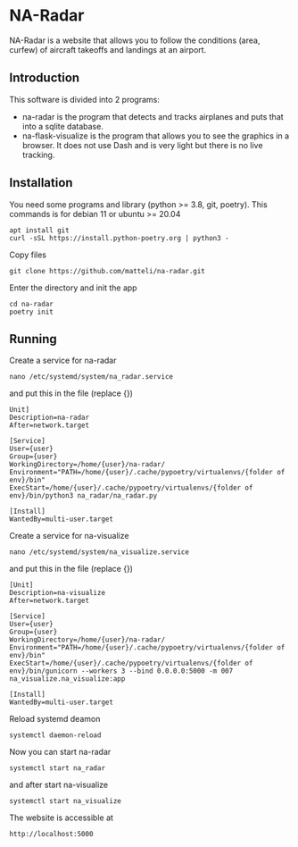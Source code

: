 NA-Radar
========
NA-Radar is a website that allows you to follow the conditions (area, curfew) of aircraft takeoffs and landings at an airport.

Introduction
------------
This software is divided into 2 programs:
- na-radar is the program that detects and tracks airplanes and puts that into a sqlite database.
- na-flask-visualize is the program that allows you to see the graphics in a browser. It does not use Dash and is very light but there is no live tracking.

Installation
------------
You need some programs and library (python >= 3.8, git, poetry).
This commands is for debian 11 or ubuntu >= 20.04
```
apt install git
curl -sSL https://install.python-poetry.org | python3 -
```
Copy files
```
git clone https://github.com/matteli/na-radar.git
```
Enter the directory and init the app
```
cd na-radar
poetry init
```

Running
-------
Create a service for na-radar
```
nano /etc/systemd/system/na_radar.service
```
and put this in the file (replace {})
```
Unit]
Description=na-radar
After=network.target

[Service]
User={user}
Group={user}
WorkingDirectory=/home/{user}/na-radar/
Environment="PATH=/home/{user}/.cache/pypoetry/virtualenvs/{folder of env}/bin"
ExecStart=/home/{user}/.cache/pypoetry/virtualenvs/{folder of env}/bin/python3 na_radar/na_radar.py

[Install]
WantedBy=multi-user.target
```
Create a service for na-visualize
```
nano /etc/systemd/system/na_visualize.service
```
and put this in the file (replace {})
```
[Unit]
Description=na-visualize
After=network.target

[Service]
User={user}
Group={user}
WorkingDirectory=/home/{user}/na-radar/
Environment="PATH=/home/{user}/.cache/pypoetry/virtualenvs/{folder of env}/bin"
ExecStart=/home/{user}/.cache/pypoetry/virtualenvs/{folder of env}/bin/gunicorn --workers 3 --bind 0.0.0.0:5000 -m 007 na_visualize.na_visualize:app

[Install]
WantedBy=multi-user.target
```
Reload systemd deamon
```
systemctl daemon-reload
```
Now you can start na-radar
```
systemctl start na_radar
```
and after start na-visualize
```
systemctl start na_visualize
```
The website is accessible at
```
http://localhost:5000
```